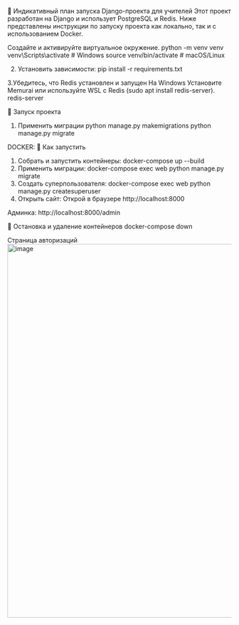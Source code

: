 📘 Индикативный план запуска Django-проекта для учителей
Этот проект разработан на Django и использует PostgreSQL и Redis. Ниже представлены инструкции по запуску проекта как локально, так и с использованием Docker.


Создайте и активируйте виртуальное окружение.
python -m venv venv
venv\Scripts\activate     # Windows
source venv/bin/activate  # macOS/Linux

2. Установить зависимости:
pip install -r requirements.txt

3.Убедитесь, что Redis установлен и запущен
На Windows
Установите Memurai или используйте WSL с Redis 
(sudo apt install redis-server).
redis-server

🚀 Запуск проекта
1. Применить миграции
python manage.py makemigrations
python manage.py migrate

DOCKER:
🚀 Как запустить
1. Собрать и запустить контейнеры:
docker-compose up --build
2. Применить миграции:
docker-compose exec web python manage.py migrate
3. Создать суперпользователя:
docker-compose exec web python manage.py createsuperuser
4. Открыть сайт:
Открой в браузере http://localhost:8000

Админка: http://localhost:8000/admin

🧹 Остановка и удаление контейнеров
docker-compose down


Страница авторизаций
<img width="1913" height="838" alt="image" src="https://github.com/user-attachments/assets/011e135e-4ea2-43f4-b8e6-bf89341281c3" />
